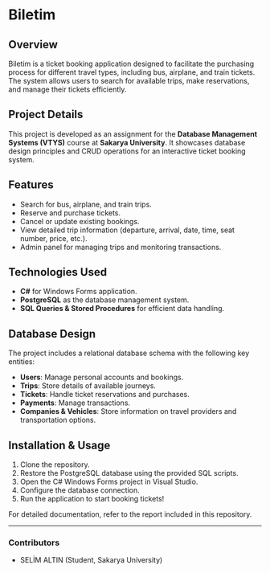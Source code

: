 # Biletim

## Overview
Biletim is a ticket booking application designed to facilitate the purchasing process for different travel types, including bus, airplane, and train tickets. The system allows users to search for available trips, make reservations, and manage their tickets efficiently.

## Project Details
This project is developed as an assignment for the **Database Management Systems (VTYS)** course at **Sakarya University**. It showcases database design principles and CRUD operations for an interactive ticket booking system.

## Features
- Search for bus, airplane, and train trips.
- Reserve and purchase tickets.
- Cancel or update existing bookings.
- View detailed trip information (departure, arrival, date, time, seat number, price, etc.).
- Admin panel for managing trips and monitoring transactions.

## Technologies Used
- **C#** for Windows Forms application.
- **PostgreSQL** as the database management system.
- **SQL Queries & Stored Procedures** for efficient data handling.

## Database Design
The project includes a relational database schema with the following key entities:
- **Users**: Manage personal accounts and bookings.
- **Trips**: Store details of available journeys.
- **Tickets**: Handle ticket reservations and purchases.
- **Payments**: Manage transactions.
- **Companies & Vehicles**: Store information on travel providers and transportation options.



## Installation & Usage
1. Clone the repository.
2. Restore the PostgreSQL database using the provided SQL scripts.
3. Open the C# Windows Forms project in Visual Studio.
4. Configure the database connection.
5. Run the application to start booking tickets!

For detailed documentation, refer to the report included in this repository.

---

### Contributors
- SELİM ALTIN (Student, Sakarya University)

